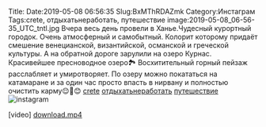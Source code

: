 Title:
Date:2019-05-08 06:56:35
Slug:BxMThRDAZmk
Category:Инстаграм
Tags:crete, отдыхатьнеработать, путешествие
image:2019-05-08_06-56-35_UTC_tntl.jpg
Вчера весь день провели  в Ханье.Чудесный курортный городок.
Очень атмосферный и самобытный. Колорит которому придаёт смешение венецианской, византийской, османской и греческой культуры. 
А на обратной дороге зарулили на озеро Курнас. Красивейшее пресноводное озеро🏞
Восхитительный горный пейзаж расслабляет и умиротворяет. По озеру можно покататься на катамаране и за один час просто впасть в нирвану и полностью очистить карму😌🤪😊
[crete]({tag}crete) [отдыхатьнеработать]({tag}отдыхатьнеработать) [путешествие]({tag}путешествие)
![instagram]({attach}images/2019-05-08_06-56-35_UTC.jpg)

[video]
[download.mp4]({attach}images/2019-05-08_06-56-35_UTC.mp4)
